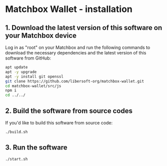 # Matchbox Wallet - installation

## 1. Download the latest version of this software on your Matchbox device

Log in as "root" on your Matchbox and run the following commands to download the necessary dependencies and the latest version of this software from GitHub:

```sh
apt update
apt -y upgrade
apt -y install git openssl
git clone https://github.com/libersoft-org/matchbox-wallet.git
cd matchbox-wallet/src/js
npm i
cd ../../
```

## 2. Build the software from source codes

If you'd like to build this software from source code:

```sh
./build.sh
```

## 3. Run the software

```sh
./start.sh
```

